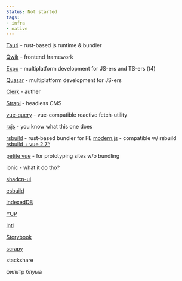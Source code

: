 ```yaml
---
Status: Not started
tags:
- infra
- native
---
```

[Tauri](https://tauri.app/v1/guides/getting-started/setup/) - rust-based js runtime & bundler

[Qwik](https://qwik.dev/) - frontend framework

[Expo](https://docs.expo.dev/) - multiplatform development for JS-ers and TS-ers (t4)

[Quasar](https://quasar.dev/) - multiplatform development for JS-ers

[Clerk](https://clerk.com/) - auther

[Strapi](https://strapi.io/) - headless CMS

[vue-query](https://vue-query.vercel.app/#/) - vue-compatible reactive fetch-utility

[rxjs](https://rxjs.dev/guide/observable) - you know what this one does

[rsbuild](https://www.rspack.dev/guide/tech/vue) - rust-based bundler for FE
[modern.js](https://modernjs.dev/en/guides/basic-features/html.html) - compatible w/ rsbuild
[rsbuild + vue 2.7^](https://rsbuild.dev/guide/framework/vue2) 

[petite vue](https://github.com/vuejs/petite-vue) - for prototyping sites w/o bundling

ionic - what it do tho?

[shadcn-ui](https://github.com/shadcn-ui/ui)

[esbuild](https://esbuild.github.io/)

[indexedDB](https://developer.mozilla.org/en-US/docs/Web/API/IndexedDB_API)

[YUP](https://www.npmjs.com/package/yup)

[Intl](https://developer.mozilla.org/ru/docs/Web/JavaScript/Reference/Global_Objects/Intl)

[Storybook](https://storybook.js.org/docs/vue/get-started/introduction)

[scrapy](https://scrapy.org/)

stackshare

фильтр блума